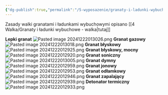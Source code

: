 ```yaml
---
{"dg-publish":true,"permalink":"/5-wyposazenie/granaty-i-ladunki-wybuchowe/","dgPassFrontmatter":true}
---
```


Zasady walki granatami i ładunkami wybuchowymi opisano [[4 Walka/Granaty i ładunki wybuchowe - walka\|tutaj]]

**Lepki granat**
![Pasted image 20241222013026.png](/img/user/6%20Obrazy/Pasted%20image%2020241222013026.png)
**Granat gazowy**
![Pasted image 20241222013018.png](/img/user/6%20Obrazy/Pasted%20image%2020241222013018.png)
**Granat błyskowy**
![Pasted image 20241222012925.png](/img/user/6%20Obrazy/Pasted%20image%2020241222012925.png)
**Granat błyskowy, mocny**
![Pasted image 20241222012920.png](/img/user/6%20Obrazy/Pasted%20image%2020241222012920.png)
**Granat soniczny**
![Pasted image 20241222013005.png](/img/user/6%20Obrazy/Pasted%20image%2020241222013005.png)
**Granat dymny**
![Pasted image 20241222012959.png](/img/user/6%20Obrazy/Pasted%20image%2020241222012959.png)
**Granat jonowy**
![Pasted image 20241222012953.png](/img/user/6%20Obrazy/Pasted%20image%2020241222012953.png)
**Granat odłamkowy**
![Pasted image 20241222012946.png](/img/user/6%20Obrazy/Pasted%20image%2020241222012946.png)
**Granat zapalający**
![Pasted image 20241222012939.png](/img/user/6%20Obrazy/Pasted%20image%2020241222012939.png)
**Detonator termiczny**
![Pasted image 20241222012933.png](/img/user/6%20Obrazy/Pasted%20image%2020241222012933.png)
